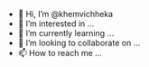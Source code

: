 - 👋 Hi, I’m @khemvichheka
- 👀 I’m interested in ...
- 🌱 I’m currently learning ...
- 💞️ I’m looking to collaborate on ...
- 📫 How to reach me ...

<!---
khemvichheka/khemvichheka is a ✨ special ✨ repository because its `README.md` (this file) appears on your GitHub profile.
You can click the Preview link to take a look at your changes.
--->
